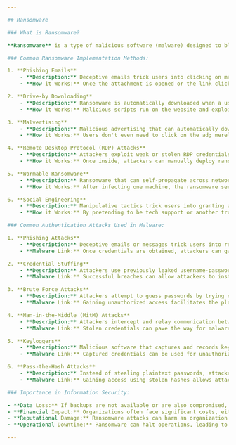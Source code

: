 ```yaml
---

## Ransomware

### What is Ransomware?

**Ransomware** is a type of malicious software (malware) designed to block access to a computer system or data, often by encrypting it, until a ransom is paid. Victims are typically provided instructions on how to pay the ransom, usually demanded in cryptocurrency, to receive a decryption key.

### Common Ransomware Implementation Methods:

1. **Phishing Emails**
    - **Description:** Deceptive emails trick users into clicking on malicious links or downloading infected attachments.
    - **How it Works:** Once the attachment is opened or the link clicked, the ransomware is deployed and begins its encryption process.

2. **Drive-by Downloading**
    - **Description:** Ransomware is automatically downloaded when a user visits a compromised website.
    - **How it Works:** Malicious scripts run on the website and exploit vulnerabilities in the user's browser or plugins to install the ransomware.

3. **Malvertising**
    - **Description:** Malicious advertising that can automatically download ransomware when displayed on a webpage.
    - **How it Works:** Users don't even need to click on the ad; merely loading the page can trigger the download if vulnerabilities exist.

4. **Remote Desktop Protocol (RDP) Attacks**
    - **Description:** Attackers exploit weak or stolen RDP credentials to gain access to systems.
    - **How it Works:** Once inside, attackers can manually deploy ransomware on the compromised machine or network.

5. **Wormable Ransomware**
    - **Description:** Ransomware that can self-propagate across networks.
    - **How it Works:** After infecting one machine, the ransomware seeks out other vulnerable systems on the network and spreads without user intervention.

6. **Social Engineering**
    - **Description:** Manipulative tactics trick users into granting access or downloading ransomware.
    - **How it Works:** By pretending to be tech support or another trusted entity, attackers can persuade users to take actions that introduce ransomware.

### Common Authentication Attacks Used in Malware:

1. **Phishing Attacks**
    - **Description:** Deceptive emails or messages trick users into revealing their credentials.
    - **Malware Link:** Once credentials are obtained, attackers can gain access to systems or networks and deploy malware or ransomware.

2. **Credential Stuffing**
    - **Description:** Attackers use previously leaked username-password pairs to gain unauthorized access to accounts.
    - **Malware Link:** Successful breaches can allow attackers to install malware on the target system.

3. **Brute Force Attacks**
    - **Description:** Attackers attempt to guess passwords by trying numerous combinations until they succeed.
    - **Malware Link:** Gaining unauthorized access facilitates the planting of malware payloads on target systems.

4. **Man-in-the-Middle (MitM) Attacks**
    - **Description:** Attackers intercept and relay communication between two parties, potentially capturing credentials.
    - **Malware Link:** Stolen credentials can pave the way for malware deployment.

5. **Keyloggers**
    - **Description:** Malicious software that captures and records keystrokes, thereby obtaining credentials.
    - **Malware Link:** Captured credentials can be used for unauthorized access and further malware distribution.

6. **Pass-the-Hash Attacks**
    - **Description:** Instead of stealing plaintext passwords, attackers steal the hash and use it for authentication.
    - **Malware Link:** Gaining access using stolen hashes allows attackers to plant malware across networks.

### Importance in Information Security:

- **Data Loss:** If backups are not available or are also compromised, critical data can be lost permanently.
- **Financial Impact:** Organizations often face significant costs, either from paying ransoms or from the fallout of not paying.
- **Reputational Damage:** Ransomware attacks can harm an organization's reputation, leading to lost business and diminished trust.
- **Operational Downtime:** Ransomware can halt operations, leading to service disruptions and lost revenue.

---
```


